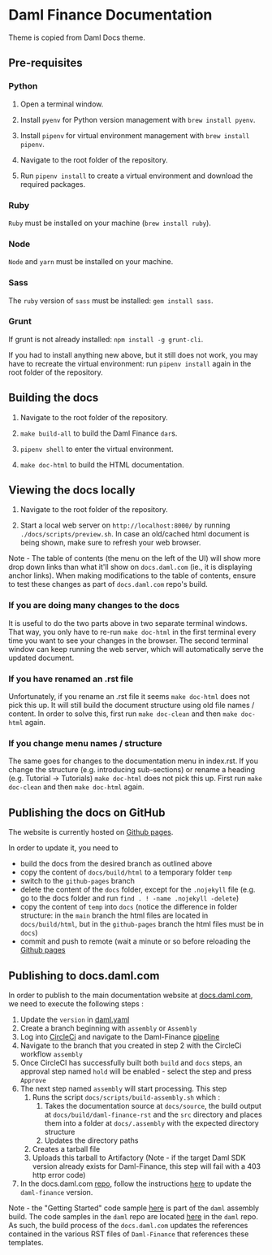 # Daml Finance Documentation

Theme is copied from Daml Docs theme.

## Pre-requisites

### Python

1. Open a terminal window.

2. Install `pyenv` for Python version management with `brew install pyenv`.

3. Install `pipenv` for virtual environment management with `brew install pipenv`.

4. Navigate to the root folder of the repository.

5. Run `pipenv install` to create a virtual environment and download the required packages.

### Ruby

`Ruby` must be installed on your machine (`brew install ruby`).

### Node

`Node` and `yarn` must be installed on your machine.

### Sass

The `ruby` version of `sass` must be installed: `gem install sass`.

### Grunt

If grunt is not already installed: `npm install -g grunt-cli`.

If you had to install anything new above, but it still does not work, you may have to recreate the
virtual environment: run `pipenv install` again in the root folder of the repository.

## Building the docs

1. Navigate to the root folder of the repository.

2. `make build-all` to build the Daml Finance `dar`s.

3. `pipenv shell` to enter the virtual environment.

4. `make doc-html` to build the HTML documentation.

## Viewing the docs locally

1. Navigate to the root folder of the repository.

2. Start a local web server on `http://localhost:8000/` by running `./docs/scripts/preview.sh`. In case an
   old/cached html document is being shown, make sure to refresh your web browser.

Note - The table of contents (the menu on the left of the UI) will show more drop down links than what it'll show on `docs.daml.com`
(ie., it is displaying anchor links).
When making modifications to the table of contents, ensure to test these changes as part of `docs.daml.com` repo's build.

### If you are doing many changes to the docs

It is useful to do the two parts above in two separate terminal windows. That way, you only have to
re-run `make doc-html` in the first terminal every time you want to see your changes in the browser.
The second terminal window can keep running the web server, which will automatically serve the
updated document.

### If you have renamed an .rst file

Unfortunately, if you rename an .rst file it seems `make doc-html` does not pick this up. It will
still build the document structure using old file names / content. In order to solve this, first
run `make doc-clean` and then `make doc-html` again.

### If you change menu names / structure

The same goes for changes to the documentation menu in index.rst. If you change the
structure (e.g. introducing sub-sections) or rename a heading (e.g. Tutorial -> Tutorials)
`make doc-html` does not pick this up. First run `make doc-clean` and then `make doc-html` again.

## Publishing the docs on GitHub

The website is currently hosted on
[Github pages](https://digital-asset.github.io/daml-finance/).

In order to update it, you need to

- build the docs from the desired branch as outlined above
- copy the content of `docs/build/html` to a temporary folder `temp`
- switch to the `github-pages` branch
- delete the content of the `docs` folder, except for the `.nojekyll` file (e.g. go to the docs folder and run `find . ! -name .nojekyll -delete`)
- copy the content of `temp` into `docs` (notice the difference in folder structure: in the `main` branch the html files are located in `docs/build/html`, but in the `github-pages` branch the html files must be in `docs`)
- commit and push to remote (wait a minute or so before reloading the [Github pages](https://digital-asset.github.io/daml-finance/)

## Publishing to docs.daml.com

In order to publish to the main documentation website at [docs.daml.com](http://docs.daml.com), we need to execute the following steps :

1. Update the `version` in [daml.yaml](daml.yaml)
2. Create a branch beginning with `assembly` or `Assembly`
3. Log into [CircleCi](https://app.circleci.com/) and navigate to the Daml-Finance [pipeline](https://app.circleci.com/pipelines/github/digital-asset/daml-finance)
4. Navigate to the branch that you created in step 2 with the CircleCi workflow `assembly`
5. Once CircleCI has successfully built both `build` and `docs` steps, an approval step named `hold` will be enabled - select the step and press `Approve`
6. The next step named `assembly` will start processing. This step
   1. Runs the script `docs/scripts/build-assembly.sh` which :
      1. Takes the documentation source at `docs/source`, the build output at `docs/build/daml-finance-rst` and the `src` directory and places them into a folder at `docs/.assembly` with the expected directory structure
      2. Updates the directory paths
   2. Creates a tarball file
   3. Uploads this tarball to Artifactory (Note - if the target Daml SDK version already exists for Daml-Finance, this step will fail with a 403 http error code)
7. In the docs.daml.com [repo](https://github.com/digital-asset/docs.daml.com), follow the instructions [here](https://github.com/digital-asset/docs.daml.com/blob/main/README.md#making-changes-to-the-next-unreleased-version) to update the `daml-finance` version.

Note - the "Getting Started" code sample [here](docs/code-samples/getting-started) is part of the `daml` assembly build. The code samples in the `daml` repo are located [here](https://github.com/digital-asset/daml/tree/main/templates/quickstart-finance) in the `daml` repo. As such, the build process of the `docs.daml.com` updates the references contained in the various RST files of `Daml-Finance` that references these templates.
